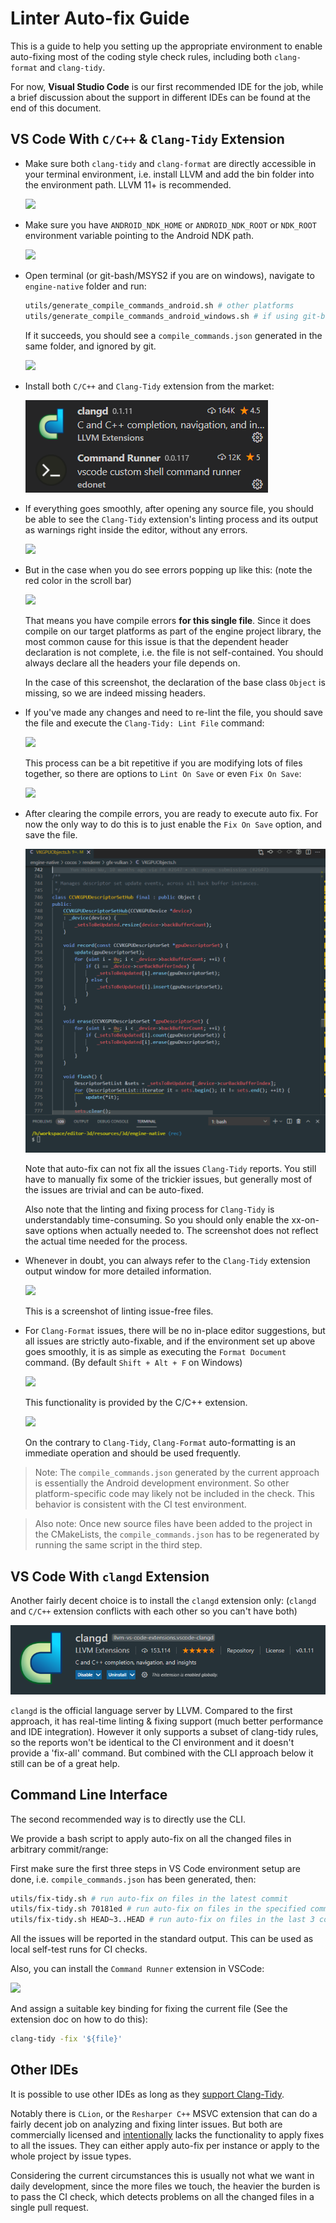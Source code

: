 # Linter Auto-fix Guide

This is a guide to help you setting up the appropriate environment to enable auto-fixing most of the coding style check rules, including both `clang-format` and `clang-tidy`.

For now, **Visual Studio Code** is our first recommended IDE for the job, while a brief discussion about the support in different IDEs can be found at the end of this document.

## VS Code With `C/C++` & `Clang-Tidy` Extension

* Make sure both `clang-tidy` and `clang-format` are directly accessible in your terminal environment, i.e. install LLVM and add the bin folder into the environment path. LLVM 11+ is recommended.

    ![](imgs/LLVM.png)

* Make sure you have `ANDROID_NDK_HOME` or `ANDROID_NDK_ROOT` or `NDK_ROOT` environment variable pointing to the Android NDK path.

    ![](imgs/NDK.png)

* Open terminal (or git-bash/MSYS2 if you are on windows), navigate to `engine-native` folder and run:

    ```bash
    utils/generate_compile_commands_android.sh # other platforms
    utils/generate_compile_commands_android_windows.sh # if using git-bash on windows
    ```

    If it succeeds, you should see a `compile_commands.json` generated in the same folder, and ignored by git.

    ![](imgs/compile_commands.png)

* Install both `C/C++` and `Clang-Tidy` extension from the market:

    ![](imgs/extensions.png)

* If everything goes smoothly, after opening any source file, you should be able to see the `Clang-Tidy` extension's linting process and its output as warnings right inside the editor, without any errors.

    ![](imgs/tidy-output-editor.png)

* But in the case when you do see errors popping up like this: (note the red color in the scroll bar)

    ![](imgs/tidy-output-error.png)

    That means you have compile errors **for this single file**. Since it does compile on our target platforms as part of the engine project library, the most common cause for this issue is that the dependent header declaration is not complete, i.e. the file is not self-contained. You should always declare all the headers your file depends on.

    In the case of this screenshot, the declaration of the base class `Object` is missing, so we are indeed missing headers.

* If you've made any changes and need to re-lint the file, you should save the file and execute the `Clang-Tidy: Lint File` command:

    ![](imgs/re-lint.png)

    This process can be a bit repetitive if you are modifying lots of files together, so there are options to `Lint On Save` or even `Fix On Save`:

    ![](imgs/tidy-options.png)

* After clearing the compile errors, you are ready to execute auto fix. For now the only way to do this is to just enable the `Fix On Save` option, and save the file.

    ![](imgs/auto-fix.gif)

    Note that auto-fix can not fix all the issues `Clang-Tidy` reports. You still have to manually fix some of the trickier issues, but generally most of the issues are trivial and can be auto-fixed.

    Also note that the linting and fixing process for `Clang-Tidy` is understandably time-consuming. So you should only enable the xx-on-save options when actually needed to. The screenshot does not reflect the actual time needed for the process.

* Whenever in doubt, you can always refer to the `Clang-Tidy` extension output window for more detailed information.

    ![](imgs/tidy-output.png)

    This is a screenshot of linting issue-free files.

* For `Clang-Format` issues, there will be no in-place editor suggestions, but all issues are strictly auto-fixable, and if the environment set up above goes smoothly, it is as simple as executing the `Format Document` command. (By default `Shift + Alt + F` on Windows)

    ![](imgs/format.png)

    This functionality is provided by the C/C++ extension.

    ![](imgs/auto-format.gif)

    On the contrary to `Clang-Tidy`, `Clang-Format` auto-formatting is an immediate operation and should be used frequently.

> Note: The `compile_commands.json` generated by the current approach is essentially the Android development environment. So other platform-specific code may likely not be included in the check. This behavior is consistent with the CI test environment.

> Also note: Once new source files have been added to the project in the CMakeLists, the `compile_commands.json` has to be regenerated by running the same script in the third step.

## VS Code With `clangd` Extension

Another fairly decent choice is to install the `clangd` extension only: (`clangd` and `C/C++` extension conflicts with each other so you can't have both)

![](imgs/clangd.png)

`clangd` is the official language server by LLVM. Compared to the first approach, it has real-time linting & fixing support (much better performance and IDE integration). However it only supports a subset of clang-tidy rules, so the reports won't be identical to the CI environment and it doesn't provide a 'fix-all' command. But combined with the CLI approach below it still can be of a great help.

## Command Line Interface

The second recommended way is to directly use the CLI.

We provide a bash script to apply auto-fix on all the changed files in arbitrary commit/range:

First make sure the first three steps in VS Code environment setup are done, i.e. `compile_commands.json` has been generated, then:

```bash
utils/fix-tidy.sh # run auto-fix on files in the latest commit
utils/fix-tidy.sh 70181ed # run auto-fix on files in the specified commit
utils/fix-tidy.sh HEAD~3..HEAD # run auto-fix on files in the last 3 commit
```

All the issues will be reported in the standard output. This can be used as local self-test runs for CI checks.

Also, you can install the `Command Runner` extension in VSCode:

![](imgs/command-runner.png)

And assign a suitable key binding for fixing the current file (See the extension doc on how to do this):
```bash
clang-tidy -fix '${file}'
```

## Other IDEs

It is possible to use other IDEs as long as they [support Clang-Tidy](https://clang.llvm.org/extra/clang-tidy/Integrations.html).

Notably there is `CLion`, or the `Resharper C++` MSVC extension that can do a fairly decent job on analyzing and fixing linter issues. But both are commercially licensed and [intentionally](https://resharper-support.jetbrains.com/hc/en-us/articles/207242695-Can-I-fix-all-issues-Quick-Fixes-naming-suggestions-etc-at-once-) lacks the functionality to apply fixes to all the issues. They can either apply auto-fix per instance or apply to the whole project by issue types.

Considering the current circumstances this is usually not what we want in daily development, since the more files we touch, the heavier the burden is to pass the CI check, which detects problems on all the changed files in a single pull request.
